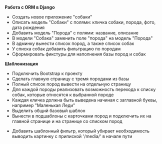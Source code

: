 **Работа с ORM в Django**

+ Создать новое приложение "собаки"
+ Описать модель "Собаки" с полями: кличка собаки, порода, фото, дата рождения
+ Добавить модель "Порода" с полями: название, описание
+ В модели "Собака" заменить поле "порода" на модель "Порода"
+ В админку вынести список пород, а также список собак
+ У списка собак добавить фильтрацию по породам
+ Сформировать фикстуры для наполнения базы пород и собак 

**Шаблонизация**

+ Подключить Bootstrap к проекту
+ Сделать главную страницу с тремя породами из базы
+ Полный список пород вывести на отдельную страницу
+ Для каждой породы реализовать возможность перехода к списку собак, которые относятся к выбранной породе
+ Каждая кличка должна быть выведена начиная с заглавной буквы, например "Маленькая Леди"
+ Выделить общий базовый шаблон
+ Вынести в подшаблоны с карточками пород и подключить их на главной странице и на странице со списком пород
- Добавить шаблонный фильтр, который убирает необходимость выводить картинку с припиской '/media/' в начале пути

